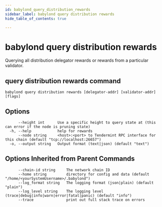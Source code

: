 ```yaml
---
id: babylond_query_distribution_rewards
sidebar_label: babylond query distribution rewards
hide_table_of_contents: true

---
```


# babylond query distribution rewards
Querying all distribution delegator rewards or rewards from a particular validator.
## query distribution rewards command
```
babylond query distribution rewards [delegator-addr] [validator-addr] [flags]
```
## Options
```
      --height int      Use a specific height to query state at (this can error if the node is pruning state)
  -h, --help            help for rewards
      --node string     <host>:<port> to Tendermint RPC interface for this chain (default "tcp://localhost:26657")
  -o, --output string   Output format (text|json) (default "text")
```
## Options Inherited from Parent Commands
```
      --chain-id string     The network chain ID
      --home string         directory for config and data (default "/home/<yourSystemUsername>/.babylond")
      --log_format string   The logging format (json|plain) (default "plain")
      --log_level string    The logging level (trace|debug|info|warn|error|fatal|panic) (default "info")
      --trace               print out full stack trace on errors
```